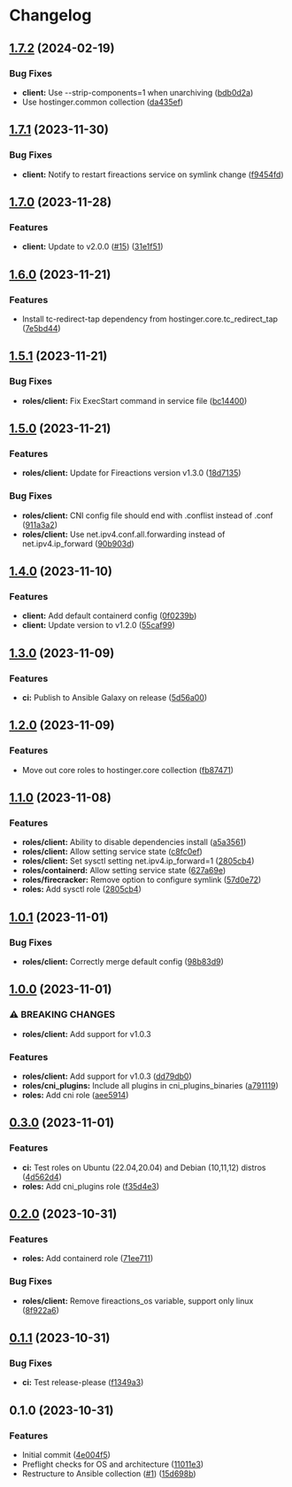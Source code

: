 # Changelog

## [1.7.2](https://github.com/hostinger/ansible-collection-fireactions/compare/v1.7.1...v1.7.2) (2024-02-19)


### Bug Fixes

* **client:** Use --strip-components=1 when unarchiving ([bdb0d2a](https://github.com/hostinger/ansible-collection-fireactions/commit/bdb0d2a85a47235806d955f5571659dc19cb6abf))
* Use hostinger.common collection ([da435ef](https://github.com/hostinger/ansible-collection-fireactions/commit/da435ef340bf042ed1fd00958c904b45a2a0b8b7))

## [1.7.1](https://github.com/hostinger/ansible-collection-fireactions/compare/v1.7.0...v1.7.1) (2023-11-30)


### Bug Fixes

* **client:** Notify to restart fireactions service on symlink change ([f9454fd](https://github.com/hostinger/ansible-collection-fireactions/commit/f9454fd715b7a4088ca8409e39eb344ee7325cac))

## [1.7.0](https://github.com/hostinger/ansible-collection-fireactions/compare/v1.6.0...v1.7.0) (2023-11-28)


### Features

* **client:** Update to v2.0.0 ([#15](https://github.com/hostinger/ansible-collection-fireactions/issues/15)) ([31e1f51](https://github.com/hostinger/ansible-collection-fireactions/commit/31e1f5149881e3adbe2e263e79c0340c2b5699ba))

## [1.6.0](https://github.com/hostinger/ansible-collection-fireactions/compare/v1.5.1...v1.6.0) (2023-11-21)


### Features

* Install tc-redirect-tap dependency from hostinger.core.tc_redirect_tap ([7e5bd44](https://github.com/hostinger/ansible-collection-fireactions/commit/7e5bd44b765bcc34f45fa85222cb110729911180))

## [1.5.1](https://github.com/hostinger/ansible-collection-fireactions/compare/v1.5.0...v1.5.1) (2023-11-21)


### Bug Fixes

* **roles/client:** Fix ExecStart command in service file ([bc14400](https://github.com/hostinger/ansible-collection-fireactions/commit/bc14400283dae5e7200fc112c96ebb84acb479f3))

## [1.5.0](https://github.com/hostinger/ansible-collection-fireactions/compare/v1.4.0...v1.5.0) (2023-11-21)


### Features

* **roles/client:** Update for Fireactions version v1.3.0 ([18d7135](https://github.com/hostinger/ansible-collection-fireactions/commit/18d7135c162c3b617741f8dcfa33ad2c0c95465f))


### Bug Fixes

* **roles/client:** CNI config file should end with .conflist instead of .conf ([911a3a2](https://github.com/hostinger/ansible-collection-fireactions/commit/911a3a2174e0f81b656823780586943069f30789))
* **roles/client:** Use net.ipv4.conf.all.forwarding instead of net.ipv4.ip_forward ([90b903d](https://github.com/hostinger/ansible-collection-fireactions/commit/90b903d408fbfa65ad555fabb492f59c71a8125d))

## [1.4.0](https://github.com/hostinger/ansible-collection-fireactions/compare/v1.3.0...v1.4.0) (2023-11-10)


### Features

* **client:** Add default containerd config ([0f0239b](https://github.com/hostinger/ansible-collection-fireactions/commit/0f0239b4c9e9079d4d126c64276c0bf44e1dcf24))
* **client:** Update version to v1.2.0 ([55caf99](https://github.com/hostinger/ansible-collection-fireactions/commit/55caf99e84cafb819d3a5e60f7cc4c228031ec21))

## [1.3.0](https://github.com/hostinger/ansible-collection-fireactions/compare/v1.2.0...v1.3.0) (2023-11-09)


### Features

* **ci:** Publish to Ansible Galaxy on release ([5d56a00](https://github.com/hostinger/ansible-collection-fireactions/commit/5d56a002d626ae0c936ded4c9513161c8df45a04))

## [1.2.0](https://github.com/hostinger/ansible-collection-fireactions/compare/v1.1.0...v1.2.0) (2023-11-09)


### Features

* Move out core roles to hostinger.core collection ([fb87471](https://github.com/hostinger/ansible-collection-fireactions/commit/fb874715241af6beb912431cba6e0930fbfd5ee3))

## [1.1.0](https://github.com/hostinger/ansible-collection-fireactions/compare/v1.0.1...v1.1.0) (2023-11-08)


### Features

* **roles/client:** Ability to disable dependencies install ([a5a3561](https://github.com/hostinger/ansible-collection-fireactions/commit/a5a3561a1242c1e5142ceb4007f45e37a45cce61))
* **roles/client:** Allow setting service state ([c8fc0ef](https://github.com/hostinger/ansible-collection-fireactions/commit/c8fc0ef5041fb41d7dbe04dca49c9799b6a39e3d))
* **roles/client:** Set sysctl setting net.ipv4.ip_forward=1 ([2805cb4](https://github.com/hostinger/ansible-collection-fireactions/commit/2805cb46726e999f9c919618a355f999cd8a3e20))
* **roles/containerd:** Allow setting service state ([627a69e](https://github.com/hostinger/ansible-collection-fireactions/commit/627a69e24caa119c12eaf6b666cd64145b2c173f))
* **roles/firecracker:** Remove option to configure symlink ([57d0e72](https://github.com/hostinger/ansible-collection-fireactions/commit/57d0e7258d0ab39490ebb9de5f24753ca9fcb7dd))
* **roles:** Add sysctl role ([2805cb4](https://github.com/hostinger/ansible-collection-fireactions/commit/2805cb46726e999f9c919618a355f999cd8a3e20))

## [1.0.1](https://github.com/hostinger/ansible-collection-fireactions/compare/v1.0.0...v1.0.1) (2023-11-01)


### Bug Fixes

* **roles/client:** Correctly merge default config ([98b83d9](https://github.com/hostinger/ansible-collection-fireactions/commit/98b83d9a56983c6e291d3520d3b1c435d8d6ca6f))

## [1.0.0](https://github.com/hostinger/ansible-collection-fireactions/compare/v0.3.0...v1.0.0) (2023-11-01)


### ⚠ BREAKING CHANGES

* **roles/client:** Add support for v1.0.3

### Features

* **roles/client:** Add support for v1.0.3 ([dd79db0](https://github.com/hostinger/ansible-collection-fireactions/commit/dd79db0b87314de36a4d77a41ea822d6f54b0e7b))
* **roles/cni_plugins:** Include all plugins in cni_plugins_binaries ([a791119](https://github.com/hostinger/ansible-collection-fireactions/commit/a7911194b4eb7ebb231f69bbdb8576a11594f5a9))
* **roles:** Add cni role ([aee5914](https://github.com/hostinger/ansible-collection-fireactions/commit/aee591405edf2d3e8a7cc07375642fa1627914b8))

## [0.3.0](https://github.com/hostinger/ansible-collection-fireactions/compare/v0.2.0...v0.3.0) (2023-11-01)


### Features

* **ci:** Test roles on Ubuntu (22.04,20.04) and Debian (10,11,12) distros ([4d562d4](https://github.com/hostinger/ansible-collection-fireactions/commit/4d562d4bbd5ea66e5151caa097e6af590661a5d6))
* **roles:** Add cni_plugins role ([f35d4e3](https://github.com/hostinger/ansible-collection-fireactions/commit/f35d4e3a53cac1e7e292b6ff943d53bc84da8c31))

## [0.2.0](https://github.com/hostinger/ansible-collection-fireactions/compare/v0.1.1...v0.2.0) (2023-10-31)


### Features

* **roles:** Add containerd role ([71ee711](https://github.com/hostinger/ansible-collection-fireactions/commit/71ee7118f51875074ff790a99c460d3d16ce7ee4))


### Bug Fixes

* **roles/client:** Remove fireactions_os variable, support only linux ([8f922a6](https://github.com/hostinger/ansible-collection-fireactions/commit/8f922a60b5496697f603ab939563d2bb67f303dd))

## [0.1.1](https://github.com/hostinger/ansible-collection-fireactions/compare/v0.1.0...v0.1.1) (2023-10-31)


### Bug Fixes

* **ci:** Test release-please ([f1349a3](https://github.com/hostinger/ansible-collection-fireactions/commit/f1349a32923454ed371ea7087ce146ca58f21fe4))

## 0.1.0 (2023-10-31)


### Features

* Initial commit ([4e004f5](https://github.com/hostinger/ansible-collection-fireactions/commit/4e004f53420ca16be74b3f707610721467f97ef1))
* Preflight checks for OS and architecture ([11011e3](https://github.com/hostinger/ansible-collection-fireactions/commit/11011e3fa23f2e71ff79ae41fe89d61891e64a52))
* Restructure to Ansible collection ([#1](https://github.com/hostinger/ansible-collection-fireactions/issues/1)) ([15d698b](https://github.com/hostinger/ansible-collection-fireactions/commit/15d698b1ec3c74bc40375ee1ecc6847e29cf4c12))
